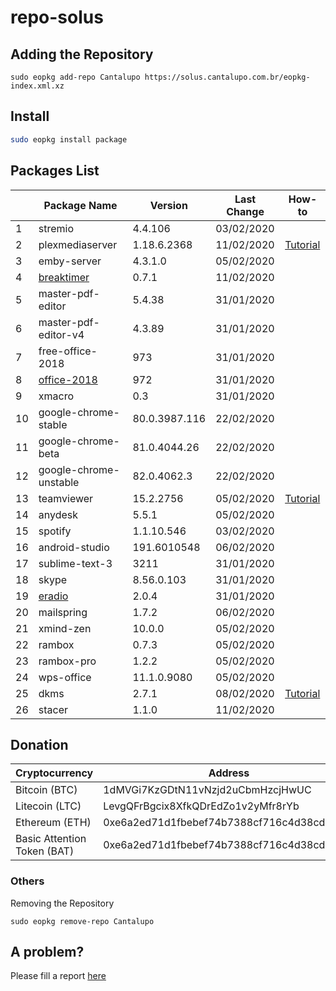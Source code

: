# repo-solus

## Adding the Repository

`sudo eopkg add-repo Cantalupo https://solus.cantalupo.com.br/eopkg-index.xml.xz`
 

## Install

```bash
sudo eopkg install package
```

## Packages List

| | Package Name | Version | Last Change | How-to |
| --- | --- | --- | --- | --- |
| 1 | stremio | 4.4.106 | 03/02/2020 | |
| 2 | plexmediaserver | 1.18.6.2368 | 11/02/2020 | [Tutorial](https://github.com/cantalupo555/repo-solus/wiki/How-Install-Plex-Media-Server-on-Solus) |
| 3 | emby-server | 4.3.1.0 | 05/02/2020 | |
| 4 | [breaktimer](https://breaktimer.app/) | 0.7.1 | 11/02/2020 | |
| 5 | master-pdf-editor | 5.4.38 | 31/01/2020 | |
| 6 | master-pdf-editor-v4 | 4.3.89 | 31/01/2020 | |
| 7 | free-office-2018 | 973 | 31/01/2020 | |
| 8 | [office-2018](http://www.softmaker.com/go/officenxheise) | 972 | 31/01/2020 | |
| 9 | xmacro | 0.3 | 31/01/2020 | |
| 10 | google-chrome-stable | 80.0.3987.116 | 22/02/2020 | |
| 11 | google-chrome-beta | 81.0.4044.26 | 22/02/2020 | |
| 12 | google-chrome-unstable | 82.0.4062.3 | 22/02/2020 | |
| 13 | teamviewer | 15.2.2756 | 05/02/2020 | [Tutorial](https://github.com/cantalupo555/repo-solus/wiki/How-Install-TeamViewer-on-Solus) |
| 14 | anydesk | 5.5.1 | 05/02/2020 | |
| 15 | spotify | 1.1.10.546 | 03/02/2020 | |
| 16 | android-studio | 191.6010548 | 06/02/2020 | |
| 17 | sublime-text-3 | 3211 | 31/01/2020 | |
| 18 | skype | 8.56.0.103 | 31/01/2020 | |
| 19 | [eradio](https://github.com/DreamDevel/eRadio) | 2.0.4 | 31/01/2020 | |
| 20 | mailspring | 1.7.2 | 06/02/2020 | |
| 21 | xmind-zen | 10.0.0 | 05/02/2020 | |
| 22 | rambox | 0.7.3 | 05/02/2020 | |
| 23 | rambox-pro | 1.2.2 | 05/02/2020 | |
| 24 | wps-office | 11.1.0.9080 | 05/02/2020 | |
| 25 | dkms | 2.7.1 | 08/02/2020 | [Tutorial](https://github.com/cantalupo555/repo-solus/wiki/How-Install-dkms-on-Solus) |
| 26 | stacer | 1.1.0 | 11/02/2020 | |


## Donation

| Cryptocurrency | Address |
| --- | --- |
| Bitcoin (BTC) | 1dMVGi7KzGDtN11vNzjd2uCbmHzcjHwUC |
| Litecoin (LTC) | LevgQFrBgcix8XfkQDrEdZo1v2yMfr8rYb |
| Ethereum (ETH) | 0xe6a2ed71d1fbebef74b7388cf716c4d38cd432f7 |
| Basic Attention Token (BAT) | 0xe6a2ed71d1fbebef74b7388cf716c4d38cd432f7 |

### Others

Removing the Repository

`sudo eopkg remove-repo Cantalupo`

## A problem?

Please fill a report [here](https://github.com/cantalupo555/repo-solus/issues/new)
